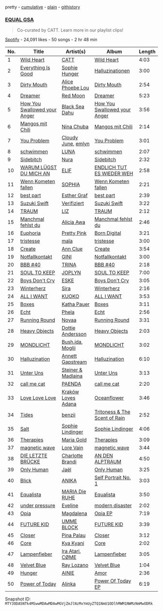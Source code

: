 pretty - [cumulative](/playlists/cumulative/37i9dQZF1DWVA5o3WHL2eG.md) - [plain](/playlists/plain/37i9dQZF1DWVA5o3WHL2eG) - [githistory](https://github.githistory.xyz/mackorone/spotify-playlist-archive/blob/main/playlists/plain/37i9dQZF1DWVA5o3WHL2eG)

### [EQUAL GSA](https://open.spotify.com/playlist/37i9dQZF1DWVA5o3WHL2eG)

> Co\-curated by CATT\. Learn more in our playlist clips!

[Spotify](https://open.spotify.com/user/spotify) - 24,091 likes - 50 songs - 2 hr 48 min

| No. | Title | Artist(s) | Album | Length |
|---|---|---|---|---|
| 1 | [Wild Heart](https://open.spotify.com/track/1YlDncsZulH1XolY0zDOUL) | [CATT](https://open.spotify.com/artist/4vECkYVXR5tUXqDk2LVzkJ) | [Wild Heart](https://open.spotify.com/album/7kWuhKieZArg50eaH8PKXJ) | 4:03 |
| 2 | [Everything Is Good](https://open.spotify.com/track/28Wapmcb6WZhA3xnWdZYVb) | [Sophie Hunger](https://open.spotify.com/artist/3nOQJdlPEzFVhTEzxwcGax) | [Halluzinationen](https://open.spotify.com/album/1bPxiRQoUu66qWvEaOBg9i) | 3:00 |
| 3 | [Dirty Mouth](https://open.spotify.com/track/6zX3RXmaMLY28wlLRCrT7Q) | [Alice Phoebe Lou](https://open.spotify.com/artist/03uMw43UVu9MsQCcHVSGjX) | [Dirty Mouth](https://open.spotify.com/album/3Puzt5jR3ERx1f2ku9Ivo8) | 2:54 |
| 4 | [Dreamer](https://open.spotify.com/track/4HYOJqqsRCgKQI1BQN90MG) | [Red Moon](https://open.spotify.com/artist/0dHgclh9wpu1ori6pC954T) | [Dreamer](https://open.spotify.com/album/6rEOyClLQfrodcT3Asq3oe) | 5:23 |
| 5 | [How You Swallowed your Anger](https://open.spotify.com/track/6vmbgm6ogRW7y502goY69c) | [Black Sea Dahu](https://open.spotify.com/artist/5JrIBQLdYU5SkSdu0zrO70) | [How You Swallowed your Anger](https://open.spotify.com/album/0FhPRzZvbNzYFmlfLpk0ou) | 3:56 |
| 6 | [Mangos mit Chili](https://open.spotify.com/track/11eYmv0tA3wEoyD1Sad2Nv) | [Nina Chuba](https://open.spotify.com/artist/2kS9NyuATpYwjeB93h24H5) | [Mangos mit Chili](https://open.spotify.com/album/3qsz2ytKVv0pn17TISastM) | 2:14 |
| 7 | [You Problem](https://open.spotify.com/track/4KQODLeXGCDfixEiUX6aDF) | [Cloudy June](https://open.spotify.com/artist/5sBBS3CQNPDzmuTJjYwnpa), [emlyn](https://open.spotify.com/artist/1qMJAm3nqZq6AsqeaAk2m1) | [You Problem](https://open.spotify.com/album/11Bw22nnuAXof2MQL30MIu) | 3:01 |
| 8 | [schwimmen](https://open.spotify.com/track/31RHwrytSvMUs7OHsyLKof) | [LUNA](https://open.spotify.com/artist/2RrkjxcwXz281MxRs8Oqp7) | [schwimmen](https://open.spotify.com/album/6HsjhilXJoDkVLBRpmo1hy) | 2:07 |
| 9 | [Sidebitch](https://open.spotify.com/track/0pQWkYjOuiN3axFsuGbsEW) | [Nura](https://open.spotify.com/artist/3gkbRDj7pkIylWVBpRfrQf) | [Sidebitch](https://open.spotify.com/album/1wvT7ELpKDNVKlslNZEYJH) | 2:32 |
| 10 | [WARUM LÜGST DU MICH AN](https://open.spotify.com/track/2qwAKIcaJLIfLyNFZZNEtj) | [ELIF](https://open.spotify.com/artist/65AzRSW0jKSs0WtttEXrOw) | [ENDLICH TUT ES WIEDER WEH](https://open.spotify.com/album/0gy9vsFO42g4pgYQeetEUa) | 2:58 |
| 11 | [Wenn Kometen fallen](https://open.spotify.com/track/0Fz2b6FOXTqujJSjuJaRXu) | [SOPHIA](https://open.spotify.com/artist/45wdSLZd70phdDkxlA5D3v) | [Wenn Kometen fallen](https://open.spotify.com/album/75781P23IOKsqtj4V21Yzh) | 2:21 |
| 12 | [best part](https://open.spotify.com/track/5ASFDkvSeOP9ohZlOTBzuJ) | [Esther Graf](https://open.spotify.com/artist/1FXdfOOisB3d3hfZOjhjID) | [best part](https://open.spotify.com/album/44yMlWsOBrLIHLEWYyUcD0) | 2:39 |
| 13 | [Suzuki Swift](https://open.spotify.com/track/7tGNyXcMm5YwSi0E5CwB2g) | [Verifiziert](https://open.spotify.com/artist/1SF4jakSq8kI38MYjFdaJG) | [Suzuki Swift](https://open.spotify.com/album/7M0T6e64FpuuLSQ6BqeotP) | 3:22 |
| 14 | [TRAUM](https://open.spotify.com/track/4DuzhtyeZ7SaKwzunko5lK) | [LIZ](https://open.spotify.com/artist/793QToVJnVh8Op8YSqJsSm) | [TRAUM](https://open.spotify.com/album/0xXmLAbDru3u0VgNUzywpu) | 2:12 |
| 15 | [Manchmal fehlst du](https://open.spotify.com/track/01pF5EBqcU3NpdmnvF2tBE) | [Alicia Awa](https://open.spotify.com/artist/7mYMOwpduul48upxZCfFBS) | [Manchmal fehlst du](https://open.spotify.com/album/3MY1KU1jbMPBDJfRIc6406) | 2:46 |
| 16 | [Euphoria](https://open.spotify.com/track/4HM6sm5QAAUYzAyB1SEzDE) | [Pretty Pink](https://open.spotify.com/artist/78GHS9zWXcj8tBke222g5N) | [Born Digital](https://open.spotify.com/album/5rGYIvW4LFeBonvZQBxPvi) | 3:21 |
| 17 | [tristesse](https://open.spotify.com/track/1m5CNvawNLaWC5YBWF0sXQ) | [maïa](https://open.spotify.com/artist/3bcCrzlcDxhgXEsk5sqgmR) | [tristesse](https://open.spotify.com/album/6POvDmme72sKHApHzRqyzS) | 3:00 |
| 18 | [Create](https://open.spotify.com/track/4yAK1AUtAxayjyuQDEoMSv) | [Ann Clue](https://open.spotify.com/artist/5fasubnSIOTRYlIZA17ong) | [Create](https://open.spotify.com/album/7caWffjtRMvvY2zvEvvVDq) | 3:54 |
| 19 | [Notfallkontakt](https://open.spotify.com/track/16OeWavQ9VW0lyrXIGcEiV) | [GINI](https://open.spotify.com/artist/6TBAZHXDXBywvVgYyQ8aCQ) | [Notfallkontakt](https://open.spotify.com/album/5nTfxllqpkVgBaV1p6o1bp) | 3:00 |
| 20 | [BBB \#40](https://open.spotify.com/track/75UAvAAZnHbKvkrC3kKdfN) | [TRINA](https://open.spotify.com/artist/7hLQp9nd2WwuSd9urqu3pJ) | [BBB \#40](https://open.spotify.com/album/5LuB1rFFATNhE2yKo17Stq) | 2:18 |
| 21 | [SOUL TO KEEP](https://open.spotify.com/track/0CawnvXqgIy6BzbmGULcvE) | [JOPLYN](https://open.spotify.com/artist/32Jt1AK733JbFR82hEZ0Ih) | [SOUL TO KEEP](https://open.spotify.com/album/0d0e8xAGFEtYp7ZndffJJC) | 7:00 |
| 22 | [Boys Don't Cry](https://open.spotify.com/track/2aZwLAGErg6yY3i68sUDuw) | [ESKE](https://open.spotify.com/artist/4WBzXEnsUE7dpyKjrZnF5D) | [Boys Don't Cry](https://open.spotify.com/album/0KQ9iYi8d7uHcOQYMW8xye) | 3:05 |
| 23 | [Winterherz](https://open.spotify.com/track/3PI8dHTA2glK3zq0hm6tdW) | [Sira](https://open.spotify.com/artist/57IaP5fMkqnu3M3ib1Vgvs) | [Winterherz](https://open.spotify.com/album/4RKvRoMWIeyCvg5jCqqoCR) | 2:16 |
| 24 | [ALL I WANT](https://open.spotify.com/track/076eiWHHHFGmjduZQM4v5G) | [KUOKO](https://open.spotify.com/artist/2h8Egzl8WxLijmpQtmuwHK) | [ALL I WANT](https://open.spotify.com/album/715TgYzWSZPq3i2BB5sOaV) | 3:53 |
| 25 | [Boxes](https://open.spotify.com/track/724mj683MA2AeTe3kzyJ0o) | [Katha Pauer](https://open.spotify.com/artist/2YxWusBgSh4BLJdypUbFbC) | [Boxes](https://open.spotify.com/album/5RYZA4UfF9LLPd3cmz4i1J) | 3:11 |
| 26 | [Echt](https://open.spotify.com/track/5m1EmuvBcvReq1Wbsuzcl0) | [Phela](https://open.spotify.com/artist/4RdpPeOQsSPTOvBXleAp0O) | [Echt](https://open.spotify.com/album/62ROhodMC9Pgx0O9o4QFde) | 2:56 |
| 27 | [Running Round](https://open.spotify.com/track/2pzRkBRoIc2GBgZNQ8wYxY) | [Novaa](https://open.spotify.com/artist/3PMqVecYp6tFBk7d7SDlPm) | [Running Round](https://open.spotify.com/album/4RyaEcWmkekK6VnfCAb1ez) | 3:31 |
| 28 | [Heavy Objects](https://open.spotify.com/track/1c0d5wHErcFhwakR16NoDr) | [Dottie Andersson](https://open.spotify.com/artist/360qeHf7kan9K9bKFPNwVM) | [Heavy Objects](https://open.spotify.com/album/41SYoR26RSoK1Dd6WA57bm) | 2:03 |
| 29 | [MONDLICHT](https://open.spotify.com/track/2FSK3jttHrWDlVA3DigDPg) | [Bush.ida](https://open.spotify.com/artist/015bIyYjjyqiy9C74fBLGF), [Moglii](https://open.spotify.com/artist/0lIIsJafIVVi3ruN2vFzpS) | [MONDLICHT](https://open.spotify.com/album/4yDyWOKjSLyruosIWQ7usx) | 3:02 |
| 30 | [Halluzination](https://open.spotify.com/track/2fdDMK5ANWPYHzPlfmvSig) | [Annett Gapstream](https://open.spotify.com/artist/1aRB0SZZ28qswBQ037uYvD) | [Halluzination](https://open.spotify.com/album/5NagXEhakJxCJwWvwiEQFO) | 6:10 |
| 31 | [Unter Uns](https://open.spotify.com/track/37rODg6X5gCPrxOw4cfp2O) | [Steiner & Madlaina](https://open.spotify.com/artist/5iy4msOEj4qHNlrxUansvg) | [Unter Uns](https://open.spotify.com/album/7ABBR4IBQkgjeRZeHTR4BP) | 3:13 |
| 32 | [call me cat](https://open.spotify.com/track/1hkwO8e7X5wCgYEyod3jYE) | [PAENDA](https://open.spotify.com/artist/2ic8BSMWMbxMDCC52Mwxuz) | [call me cat](https://open.spotify.com/album/5FlC8xzZPpDAQQwKQPiT8U) | 2:20 |
| 33 | [Love Love Love](https://open.spotify.com/track/1wvPjbb1hqSmr69lTHsbbW) | [Kraków Loves Adana](https://open.spotify.com/artist/2LgLvxq44FkRvstBiPFjsN) | [Oceanflower](https://open.spotify.com/album/7rtpjReu5z6o9nVQew35YR) | 3:46 |
| 34 | [Tides](https://open.spotify.com/track/2S4sNPPGvAx4J5vrMrI3Ay) | [benzii](https://open.spotify.com/artist/2v4qy7Tmy7AcIXZuUH4eJ1) | [Tritoness & The Scent of Rain](https://open.spotify.com/album/7iM26B2rnhPRMwfXboYsCC) | 2:52 |
| 35 | [Salt](https://open.spotify.com/track/2lPy2tSERqF7Hm542vqimv) | [Sophie Lindinger](https://open.spotify.com/artist/3b3qQWQgIMIyHcYSMY4P3g) | [Sophie Lindinger](https://open.spotify.com/album/3l5jkXQVX52tNOur0DUZ3G) | 4:06 |
| 36 | [Therapies](https://open.spotify.com/track/0fLmaubC2WTaLjVqnDoQEW) | [Maria Gold](https://open.spotify.com/artist/46OImEZJuGQA9ZtICez75K) | [Therapies](https://open.spotify.com/album/5Zk6aKDnOCgKsUYxNlYFx5) | 3:09 |
| 37 | [magnetic wave](https://open.spotify.com/track/0nwyYYdkOwGiwQNNLCUwSl) | [Lore Vain](https://open.spotify.com/artist/6DqrVKvdGRhx29OrkIolA5) | [magnetic wave](https://open.spotify.com/album/6Noy80dBq1RYXcXyM4rtfl) | 3:44 |
| 38 | [DIE LETZTE BRÜCKE](https://open.spotify.com/track/79K4Ca69oIZpWlRjpr28Xc) | [Charlotte Brandi](https://open.spotify.com/artist/4mp6ypwuMpi80OEpFIVJNn) | [AN DEN ALPTRAUM](https://open.spotify.com/album/1lsjKIqG8RfLmvx70Pn7YB) | 4:50 |
| 39 | [Only Human](https://open.spotify.com/track/3msFndU6dPawydh1LtERRZ) | [Jaël](https://open.spotify.com/artist/0z0YozcOIqw3EDJnU2NgOe) | [Only Human](https://open.spotify.com/album/1RbYJYm3I6IXeVGwSzfutS) | 3:25 |
| 40 | [Blick](https://open.spotify.com/track/4ezrW9t7zRdIPPmlcIvKyj) | [ANIKA](https://open.spotify.com/artist/0i85ZVHgU9GmXkyn9tQRpg) | [Self Portrait No\. 1](https://open.spotify.com/album/5BZHMEPhbU6eRpKLCJboF9) | 3:03 |
| 41 | [Equalista](https://open.spotify.com/track/5N8rlTDQQXuxDfzmKGN3jU) | [MARIA Die RUHE](https://open.spotify.com/artist/2h7LIGXwIr6m1tZ27JHgxQ) | [Equalista](https://open.spotify.com/album/4ZcVC1LJ2AbKVPwZyH00GR) | 3:50 |
| 42 | [under pressure](https://open.spotify.com/track/1ARrFsNHFca7pH9KhYqPSs) | [Eveline](https://open.spotify.com/artist/2QrM4CoNNTfbNZ7e8yvzR0) | [modern disaster](https://open.spotify.com/album/12ten6jqQnPFzNFW8QYE4G) | 2:02 |
| 43 | [Opia](https://open.spotify.com/track/2iuh1TuXGRxLvr2frc8HFA) | [Magdalena](https://open.spotify.com/artist/4wlgF2WCCPNhQ0FpNwO3vc) | [Opia EP](https://open.spotify.com/album/7jjxWvwVRvMcPjhkjaOTAn) | 7:19 |
| 44 | [FUTURE KID](https://open.spotify.com/track/3LdKBBMgYkSXV26BpLrCun) | [UMME BLOCK](https://open.spotify.com/artist/6o8ur7884OGIluc3crtSAk) | [FUTURE KID](https://open.spotify.com/album/3BkVD7Wl1uXB3cGESNsktA) | 3:39 |
| 45 | [Closer](https://open.spotify.com/track/2FyNJ79bRat5riP6eyCAY2) | [Pina Palau](https://open.spotify.com/artist/6Ktx4W0UWEkRQKxhkIUFvP) | [Closer](https://open.spotify.com/album/74BCmuVplEIbtDc4BpqIAy) | 3:12 |
| 46 | [Core](https://open.spotify.com/track/72T42XJjVprSTUoQVrnPMt) | [Kya Kyani](https://open.spotify.com/artist/4NtIkF6oybp3yfB1PUDYYL) | [Core](https://open.spotify.com/album/7vpe5uEzl2S7n4c6pmiV09) | 2:02 |
| 47 | [Lampenfieber](https://open.spotify.com/track/4N50G190dPvI2S9ISPK6jn) | [Ira Atari](https://open.spotify.com/artist/6xh4CCUrcNmMuODz3OKduD), [CØME](https://open.spotify.com/artist/46rcHr9d49gEy4nI8gjfNS) | [Lampenfieber](https://open.spotify.com/album/60RZBiq774g6lJ8YzvqVQq) | 3:05 |
| 48 | [Velvet Blue](https://open.spotify.com/track/58LP7YZDOmPXdMroezL9mx) | [Ray Lozano](https://open.spotify.com/artist/1lqO9zpSZ9iEkgEgJqc443) | [Velvet Blue](https://open.spotify.com/album/4qSzQ5mn5XnineMIWl2xPA) | 1:04 |
| 49 | [Hunger](https://open.spotify.com/track/7d9xvjLCcK0egWfG5i3LTS) | [AINIE](https://open.spotify.com/artist/4ws7LzBaXuN1H5b8FbLxqS) | [Amor](https://open.spotify.com/album/1wnqQGGmZi7o7jHZ8nhku4) | 2:36 |
| 50 | [Power of Today](https://open.spotify.com/track/4g2eoUYfI9Ro3bEVClMMWI) | [Alinka](https://open.spotify.com/artist/3qBqW8kIRZbPxbSgAyP7ls) | [Power Of Today EP](https://open.spotify.com/album/7EuAisoRLrG0b9XRKm5DvG) | 6:19 |

Snapshot ID: `MTY3ODA5NTk4MSwwMDAwMDAwMGVjZmJlNzMxYmUyZTQ1NmU1ODlhMWM1NWMzNmMwODRk`
